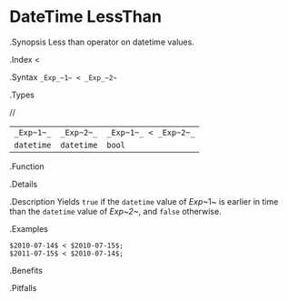 # DateTime LessThan

.Synopsis
Less than operator on datetime values.

.Index
<

.Syntax
`_Exp_~1~ < _Exp_~2~`

.Types

//

|                 |                 |                        |
| --- | --- | --- |
| `_Exp~1~_`      | `_Exp~2~_`      | `_Exp~1~_ < _Exp~2~_`  |
| `datetime`     |  `datetime`    | `bool`               |


.Function

.Details

.Description
Yields `true` if the `datetime` value of _Exp_~1~ is earlier in time than the `datetime` value
of _Exp~2~_, and `false` otherwise.

.Examples
```rascal-shell
$2010-07-14$ < $2010-07-15$;
$2011-07-15$ < $2010-07-14$;
```

.Benefits

.Pitfalls

